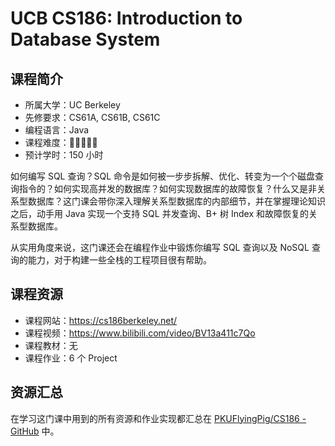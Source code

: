 # UCB CS186: Introduction to Database System

## 课程简介

- 所属大学：UC Berkeley
- 先修要求：CS61A, CS61B, CS61C
- 编程语言：Java
- 课程难度：🌟🌟🌟🌟🌟
- 预计学时：150 小时

如何编写 SQL 查询？SQL 命令是如何被一步步拆解、优化、转变为一个个磁盘查询指令的？如何实现高并发的数据库？如何实现数据库的故障恢复？什么又是非关系型数据库？这门课会带你深入理解关系型数据库的内部细节，并在掌握理论知识之后，动手用 Java 实现一个支持 SQL 并发查询、B+ 树 Index 和故障恢复的关系型数据库。

从实用角度来说，这门课还会在编程作业中锻炼你编写 SQL 查询以及 NoSQL 查询的能力，对于构建一些全栈的工程项目很有帮助。

## 课程资源

- 课程网站：<https://cs186berkeley.net/>
- 课程视频：<https://www.bilibili.com/video/BV13a411c7Qo>
- 课程教材：无
- 课程作业：6 个 Project

## 资源汇总

在学习这门课中用到的所有资源和作业实现都汇总在 [PKUFlyingPig/CS186 - GitHub](https://github.com/PKUFlyingPig/CS186) 中。
